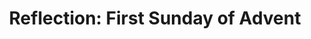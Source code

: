 ---
title: "Reflection: First Sunday of Advent"
layout: reader
description: "Homilist: Rev. Fr. Hillary Agbenosi, Rector, St Bakhita Catholic Church."
feature_image: posts/reflection-1st-sunday-of-advent-year-b.jpg
category: reflection
published: true
---